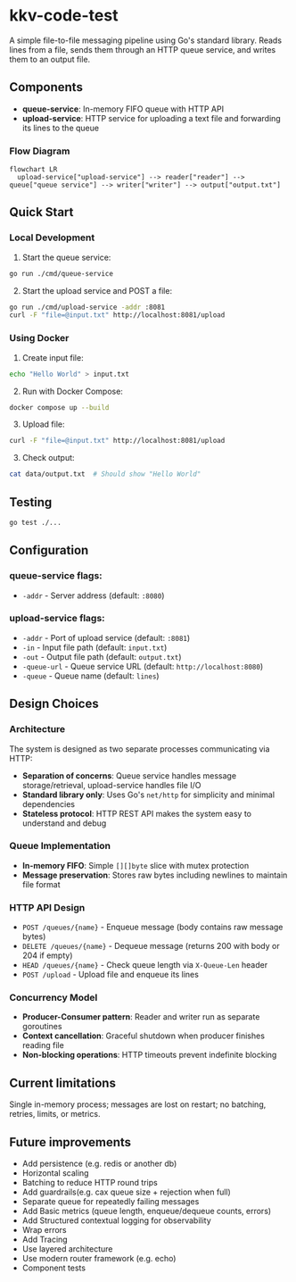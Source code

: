 # kkv-code-test

A simple file-to-file messaging pipeline using Go's standard library. Reads lines from a file, sends them through an HTTP queue service, and writes them to an output file.


## Components

- **queue-service**: In-memory FIFO queue with HTTP API
- **upload-service**: HTTP service for uploading a text file and forwarding its lines to the queue

### Flow Diagram
```mermaid
flowchart LR
  upload-service["upload-service"] --> reader["reader"] --> queue["queue service"] --> writer["writer"] --> output["output.txt"]
```

## Quick Start

### Local Development
1. Start the queue service:
```bash
go run ./cmd/queue-service
```

2. Start the upload service and POST a file:
```bash
go run ./cmd/upload-service -addr :8081
curl -F "file=@input.txt" http://localhost:8081/upload
```

### Using Docker
1. Create input file:
```bash
echo "Hello World" > input.txt
```

2. Run with Docker Compose:
```bash
docker compose up --build
```

3. Upload file:
```bash
curl -F "file=@input.txt" http://localhost:8081/upload
```

3. Check output:
```bash
cat data/output.txt  # Should show "Hello World"
```

## Testing
```bash
go test ./...
```

## Configuration

### queue-service flags:
- `-addr` - Server address (default: `:8080`)

### upload-service flags:
- `-addr` - Port of upload service (default: `:8081`)
- `-in` - Input file path (default: `input.txt`)
- `-out` - Output file path (default: `output.txt`)  
- `-queue-url` - Queue service URL (default: `http://localhost:8080`)
- `-queue` - Queue name (default: `lines`)


## Design Choices

### Architecture
The system is designed as two separate processes communicating via HTTP:
- **Separation of concerns**: Queue service handles message storage/retrieval, upload-service handles file I/O
- **Standard library only**: Uses Go's `net/http` for simplicity and minimal dependencies
- **Stateless protocol**: HTTP REST API makes the system easy to understand and debug

### Queue Implementation
- **In-memory FIFO**: Simple `[][]byte` slice with mutex protection
- **Message preservation**: Stores raw bytes including newlines to maintain file format

### HTTP API Design
- `POST /queues/{name}` - Enqueue message (body contains raw message bytes)
- `DELETE /queues/{name}` - Dequeue message (returns 200 with body or 204 if empty)
- `HEAD /queues/{name}` - Check queue length via `X-Queue-Len` header
- `POST /upload` - Upload file and enqueue its lines

### Concurrency Model
- **Producer-Consumer pattern**: Reader and writer run as separate goroutines
- **Context cancellation**: Graceful shutdown when producer finishes reading file
- **Non-blocking operations**: HTTP timeouts prevent indefinite blocking


## Current limitations

Single in-memory process; messages are lost on restart; no batching, retries, limits, or metrics.


## Future improvements

- Add persistence (e.g. redis or another db)
- Horizontal scaling
- Batching to reduce HTTP round trips
- Add guardrails(e.g. cax queue size + rejection when full)
- Separate queue for repeatedly failing messages
- Add Basic metrics (queue length, enqueue/dequeue counts, errors)
- Add Structured contextual logging for observability
- Wrap errors
- Add Tracing
- Use layered architecture
- Use modern router framework (e.g. echo)
- Component tests
